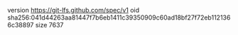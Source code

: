 version https://git-lfs.github.com/spec/v1
oid sha256:041d44263aa81447f7b6eb1411c39350909c60ad18bf27f72eb1121366c38897
size 7637
